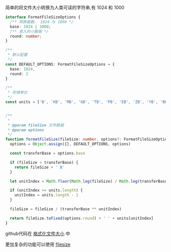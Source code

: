 简单的将文件大小转换为人类可读的字符串,有 1024 和 1000

```ts
interface FormatFileSizeOptions {
  /** 转换基数， 1024 与 1000 */
  base: 1024 | 1000;
  /** 舍入的小数据 */
  round: number;
}

/**
 * 默认配置
 */
const DEFAULT_OPTIONS: FormatFileSizeOptions = {
  base: 1024,
  round: 2
}

/**
 * 存储单位
 */
const units = ['B', 'KB', 'MB', 'GB', 'TB', 'PB', 'EB', 'ZB', 'YB', 'BB']


/**
 *
 * @param fileSize 文件数据
 * @param options
 */
function formatFileSize(fileSize: number, options?: FormatFileSizeOptions) {
  options = Object.assign({}, DEFAULT_OPTIONS, options)

  const transferBase = options.base

  if (fileSize < transferBase) {
    return fileSize + ' B'
  }

  let unitIndex = Math.floor(Math.log(fileSize) / Math.log(transferBase))

  if (unitIndex >= units.length) {
    unitIndex = units.length - 1
  }

  fileSize = fileSize / (transferBase ** unitIndex)

  return fileSize.toFixed(options.round) + ' ' + units[unitIndex]
}
```

github代码在 [格式化文件大小](https://github.com/wsafight/Daily-Algorithm/blob/master/src/business/formatFileSize.ts) 中

更加复杂的功能可以使用 [filesize](https://github.com/avoidwork/filesize.js) 
 